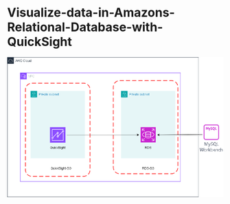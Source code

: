 # Visualize-data-in-Amazons-Relational-Database-with-QuickSight
![](Assets/Visualize%20a%20Relational%20Database.drawio.png)
